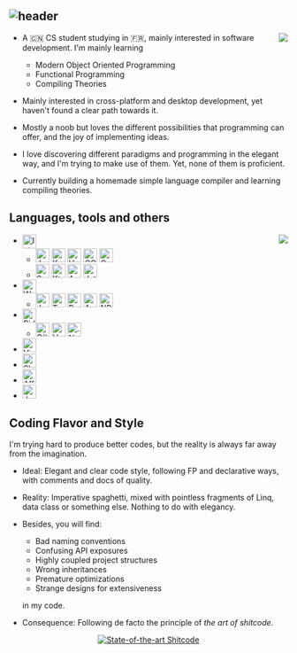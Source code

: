 ## ![header](https://capsule-render.vercel.app/api?&type=waving&color=timeGradient&height=320&text=kokoro-aya&desc=trying%20to%20grasp%20the%20lost&animation=fadeIn)

<p></p>
<img align="right" src="https://github-readme-stats.vercel.app/api?username=kokoro-aya&count_private=true&hide=prs&show_icons=true&theme=tokyonight">

- A 🇨🇳 CS student studying in 🇫🇷, mainly interested in software development. I'm mainly learning

  - Modern Object Oriented Programming
  - Functional Programming
  - Compiling Theories

- Mainly interested in cross-platform and desktop development, yet haven't found a clear path towards it.

- Mostly a noob but loves the different possibilities that programming can offer, and the joy of implementing ideas.

- I love discovering different paradigms and programming in the elegant way, and I'm trying to make use of them. Yet, none of them is proficient.

- Currently building a homemade simple language compiler and learning compiling theories.

## Languages, tools and others

<img align="right" src="https://github-readme-stats.vercel.app/api/top-langs/?username=kokoro-aya&layout=compact&langs_count=8&theme=tokyonight">

<ul>
  <li>
    <img alt="IntelliJ IDEA" align="center" height=25 src="https://img.shields.io/badge/IDEA-%23812924.svg?style=for-the-badge&logo=intellij-idea&logoColor=white"/>
    <ul>
      <li>
        <img alt="Java" height=25 src="https://img.shields.io/badge/java-%23ED8B00.svg?style=for-the-badge&logo=java&logoColor=white"/>
        <img alt="Kotlin" height=25 src="https://img.shields.io/badge/kotlin-%230095D5.svg?style=for-the-badge&logo=kotlin&logoColor=white"/>
        <img alt="Haskell" height=25 src="https://img.shields.io/badge/haskell-%235a5181.svg?style=for-the-badge&logo=haskell&logoColor=white"/>
        <img alt="OCaml" height=25 src="https://img.shields.io/badge/ocaml-%233be133.svg?style=for-the-badge&logo=ocaml&logoColor=white"/>
        <img alt="Gradle" height=25 src="https://img.shields.io/badge/gradle-%23112f39.svg?style=for-the-badge&logo=gradle&logoColor=white"/>
      </li>
      <li>
        <img alt="Scala" height=25 src="https://img.shields.io/badge/Scala-DC322F?style=for-the-badge&logo=scala&logoColor=white"/>
        <img alt="Ktor" height=25 src="https://img.shields.io/badge/ktor-%23637bee.svg?style=for-the-badge&"/>
        <img alt="Antlr" height=25 src="https://img.shields.io/badge/antlr-%23e47659.svg?style=for-the-badge&"/>
        <img alt="Jetpack Compose" height=25 src="https://img.shields.io/badge/Jetpack%20Compose-3DDC84?style=for-the-badge&logo=android&logoColor=white" />
      </li>
    </ul>
  </li>
  <li>
  	<img alt="WebStorm" align="center" height=25 src="https://img.shields.io/badge/WebStorm-%2346a0a1.svg?style=for-the-badge&logo=webstorm&logoColor=white"/>
    <ul>
      <li>
        <img alt="JavaScript" height=25 src="https://img.shields.io/badge/javascript-%23323330.svg?style=for-the-badge&logo=javascript&logoColor=%23F7DF1E"/>
        <img alt="TypeScript" height=25 src="https://img.shields.io/badge/typescript-%23007ACC.svg?style=for-the-badge&logo=typescript&logoColor=white"/>
        <img alt="React" height=25 src="https://img.shields.io/badge/react-%2320232a.svg?style=for-the-badge&logo=react&logoColor=%2361DAFB"/>
        <img alt="Ant-Design" height=25 src="https://img.shields.io/badge/-AntDesign-%230170FE?style=for-the-badge&logo=ant-design&logoColor=white"/>
        <img alt="NPM" height=25 src="https://img.shields.io/badge/-npm-%23bc443e?style=for-the-badge&logo=npm&logoColor=white"/>
      </li>
    </ul>
  </li>
  <li>
  	<img alt="Rider" align="center" height=25 src="https://img.shields.io/badge/Rider-%23317ef3.svg?style=for-the-badge&logo=rider&logoColor=white"/>
    <ul>
      <li>
      	<img alt="C#" height=25 src="https://img.shields.io/badge/c%23-%23239120.svg?style=for-the-badge&logo=c-sharp&logoColor=white"/>
        <img alt="Unity" height=25 src="https://img.shields.io/badge/unity-%23000000.svg?style=for-the-badge&logo=unity&logoColor=white"/>
        <img alt=".Net" height=25 src="https://img.shields.io/badge/.NET-5C2D91?style=for-the-badge&logo=.net&logoColor=white"/>
      </li>
    </ul>
  </li>
  <li>
  	<img alt="Visual Studio Code" height=25 src="https://img.shields.io/badge/Visual%20Studio%20Code-0078d7.svg?style=for-the-badge&logo=visual-studio-code&logoColor=white"/>
  </li>
  <li>
    <img alt="Sketch" height=25 src="https://img.shields.io/badge/Sketch-%23eeb63f.svg?style=for-the-badge&logo=sketch&logoColor=black"/>
  </li>
  <li>
    <img alt="Affinity Designer" height=25 src="https://img.shields.io/badge/Affinity%20Designer-%233572b8.svg?style=for-the-badge&logo=affinitydesigner&logoColor=white"/>
  </li>
  <li>
    <img alt="Jupyter" height=25 src="https://img.shields.io/badge/Jupyter-%23F37626.svg?style=for-the-badge&logo=Jupyter&logoColor=white" />
  </li>
</ul>

## Coding Flavor and Style

I'm trying hard to produce better codes, but the reality is always far away from the imagination.

- Ideal: Elegant and clear code style, following FP and declarative ways, with comments and docs of quality.

- Reality: Imperative spaghetti, mixed with pointless fragments of Linq, data class or something else. Nothing to do with elegancy.

- Besides, you will find: 
  - Bad naming conventions
  - Confusing API exposures
  - Highly coupled project structures
  - Wrong inheritances
  - Premature optimizations
  - Strange designs for extensiveness
  
  in my code.
  
- Consequence: Following de facto the principle of *the art of shitcode*.

<p align="center">
  <a align="center" href="https://github.com/trekhleb/state-of-the-art-shitcode"><img src="https://img.shields.io/static/v1?label=State-of-the-art&message=Shitcode&color=7B5804"  alt="State-of-the-art Shitcode"/></a>
</p>
